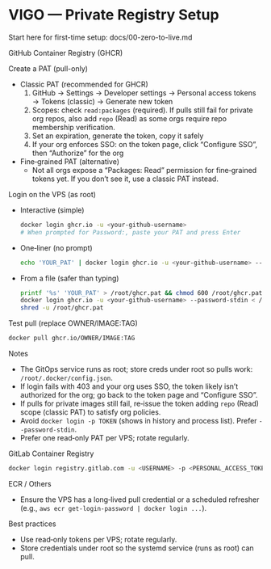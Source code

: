 # VIGO — Private Registry Setup

Start here for first-time setup: docs/00-zero-to-live.md

GitHub Container Registry (GHCR)

Create a PAT (pull-only)
- Classic PAT (recommended for GHCR)
  1) GitHub → Settings → Developer settings → Personal access tokens → Tokens (classic) → Generate new token
  2) Scopes: check `read:packages` (required). If pulls still fail for private org repos, also add `repo` (Read) as some orgs require repo membership verification.
  3) Set an expiration, generate the token, copy it safely
  4) If your org enforces SSO: on the token page, click “Configure SSO”, then “Authorize” for the org
- Fine‑grained PAT (alternative)
  - Not all orgs expose a “Packages: Read” permission for fine‑grained tokens yet. If you don’t see it, use a classic PAT instead.

Login on the VPS (as root)
- Interactive (simple)
  ```bash
  docker login ghcr.io -u <your-github-username>
  # When prompted for Password:, paste your PAT and press Enter
  ```
- One‑liner (no prompt)
  ```bash
  echo 'YOUR_PAT' | docker login ghcr.io -u <your-github-username> --password-stdin
  ```
- From a file (safer than typing)
  ```bash
  printf '%s' 'YOUR_PAT' > /root/ghcr.pat && chmod 600 /root/ghcr.pat
  docker login ghcr.io -u <your-github-username> --password-stdin < /root/ghcr.pat
  shred -u /root/ghcr.pat
  ```

Test pull (replace OWNER/IMAGE:TAG)
```bash
docker pull ghcr.io/OWNER/IMAGE:TAG
```

Notes
- The GitOps service runs as root; store creds under root so pulls work: `/root/.docker/config.json`.
- If login fails with 403 and your org uses SSO, the token likely isn’t authorized for the org; go back to the token page and “Configure SSO”.
- If pulls for private images still fail, re‑issue the token adding `repo` (Read) scope (classic PAT) to satisfy org policies.
- Avoid `docker login -p TOKEN` (shows in history and process list). Prefer `--password-stdin`.
- Prefer one read‑only PAT per VPS; rotate regularly.

GitLab Container Registry
```bash
docker login registry.gitlab.com -u <USERNAME> -p <PERSONAL_ACCESS_TOKEN>
```

ECR / Others
- Ensure the VPS has a long‑lived pull credential or a scheduled refresher (e.g., `aws ecr get-login-password | docker login ...`).

Best practices
- Use read‑only tokens per VPS; rotate regularly.
- Store credentials under root so the systemd service (runs as root) can pull.
